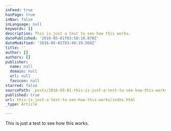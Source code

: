 ```yaml
---
inFeed: true
hasPage: true
inNav: false
inLanguage: null
keywords: []
description: This is just a test to see how this works.
datePublished: '2016-05-01T03:58:18.870Z'
dateModified: '2016-05-01T03:49:19.560Z'
title: ''
author: []
authors: []
publisher:
  name: null
  domain: null
  url: null
  favicon: null
starred: false
sourcePath: _posts/2016-05-01-this-is-just-a-test-to-see-how-this-works.md
published: true
url: this-is-just-a-test-to-see-how-this-works/index.html
_type: Article

---
```

This is just a test to see how this works.